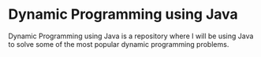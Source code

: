 # Dynamic Programming using Java
 Dynamic Programming using Java is a repository where I will be using Java to solve some of the most popular dynamic programming problems.
